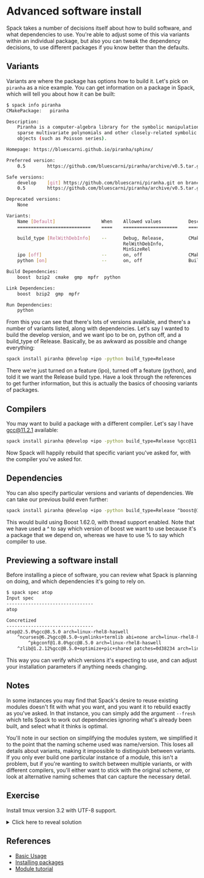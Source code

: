 # Advanced software install

Spack takes a number of decisions itself about how to build software, and what
dependencies to use.  You're able to adjust some of this via variants within an
individual package, but also you can tweak the dependency decisions, to use
different packages if you know better than the defaults.

## Variants

Variants are where the package has options how to build it.  Let's pick on
`piranha` as a nice example.  You can get information on a package in Spack,
which will tell you about how it can be built:

```bash
$ spack info piranha
CMakePackage:   piranha

Description:
    Piranha is a computer-algebra library for the symbolic manipulation of
    sparse multivariate polynomials and other closely-related symbolic
    objects (such as Poisson series).

Homepage: https://bluescarni.github.io/piranha/sphinx/

Preferred version:
    0.5        https://github.com/bluescarni/piranha/archive/v0.5.tar.gz

Safe versions:
    develop    [git] https://github.com/bluescarni/piranha.git on branch master
    0.5        https://github.com/bluescarni/piranha/archive/v0.5.tar.gz

Deprecated versions:
    None

Variants:
    Name [Default]                 When    Allowed values          Description
    ===========================    ====    ====================    ==================================

    build_type [RelWithDebInfo]    --      Debug, Release,         CMake build type
                                           RelWithDebInfo,
                                           MinSizeRel
    ipo [off]                      --      on, off                 CMake interprocedural optimization
    python [on]                    --      on, off                 Build the Python bindings

Build Dependencies:
    boost  bzip2  cmake  gmp  mpfr  python

Link Dependencies:
    boost  bzip2  gmp  mpfr

Run Dependencies:
    python
```

From this you can see that there's lots of versions available, and there's a
number of variants listed, along with dependencies.  Let's say I wanted to
build the develop version, and we want ipo to be on, python off, and a
build\_type of Release.  Basically, be as awkward as possible and change
everything:

```bash
spack install piranha @develop +ipo -python build_type=Release
```

There we're just turned on a feature (ipo), turned off a feature (python), and
told it we want the Release build type.  Have a look through the references to
get further information, but this is actually the basics of choosing variants
of packages.

## Compilers

You may want to build a package with a different compiler.  Let's say I have
gcc@11.2.1 available:

```bash
spack install piranha @develop +ipo -python build_type=Release %gcc@11.2.1
```

Now Spack will happily rebuild that specific variant you've asked for, with the
compiler you've asked for.

## Dependencies

You can also specify particular versions and variants of dependencies.  We can
take our previous build even further:

```bash
spack install piranha @develop +ipo -python build_type=Release ^boost@1.62.0+thread %gcc@11.2.1
```

This would build using Boost 1.62.0, with thread support enabled.  Note that we
have used a ^ to say which version of boost we want to use because it's a
package that we depend on, whereas we have to use % to say which compiler to
use.

## Previewing a software install

Before installing a piece of software, you can review what Spack is planning on
doing, and which dependencies it's going to rely on.

```bash
$ spack spec atop
Input spec
--------------------------------
atop

Concretized
--------------------------------
atop@2.5.0%gcc@8.5.0 arch=linux-rhel8-haswell
    ^ncurses@6.2%gcc@8.5.0~symlinks+termlib abi=none arch=linux-rhel8-haswell
        ^pkgconf@1.8.0%gcc@8.5.0 arch=linux-rhel8-haswell
    ^zlib@1.2.12%gcc@8.5.0+optimize+pic+shared patches=0d38234 arch=linux-rhel8-haswell
```

This way you can verify which versions it's expecting to use, and can adjust
your installation parameters if anything needs changing.

## Notes

In some instances you may find that Spack's desire to reuse existing modules
doesn't fit with what you want, and you want it to rebuild exactly as you've
asked.  In that instance, you can simply add the argument `--fresh` which tells
Spack to work out dependencies ignoring what's already been built, and select
what it thinks is optimal.

You'll note in our section on simplifying the modules system, we simplified it
to the point that the naming scheme used was name/version.  This loses all
details about variants, making it impossible to distinguish between variants.
If you only ever build one particular instance of a module, this isn't a
problem, but if you're wanting to switch between multiple variants, or with
different compilers, you'll either want to stick with the original scheme, or
look at alternative naming schemes that can capture the necessary detail.

## Exercise

Install tmux version 3.2 with UTF-8 support.

<details>
<summary>Click here to reveal solution</summary>

### Solution

First you need to look at the info for tmux, to find out what variants are
available.  Some of the output below has been truncated for brevity:

```bash
$ spack info tmux
AutotoolsPackage:   tmux

Homepage: https://tmux.github.io

Preferred version:
    3.2a      https://github.com/tmux/tmux/releases/download/3.2a/tmux-3.2a.tar.gz

Safe versions:
    master    [git] https://github.com/tmux/tmux.git on branch master
    3.2a      https://github.com/tmux/tmux/releases/download/3.2a/tmux-3.2a.tar.gz
    3.2       https://github.com/tmux/tmux/releases/download/3.2/tmux-3.2.tar.gz

Variants:
    Name [Default]    When    Allowed values    Description
    ==============    ====    ==============    ==============================================

    static [off]      --      on, off           Create a static build
    utf8proc [off]    --      on, off           Build with UTF-8 support from utf8proc library
```

You can see from this that there is indeed a version 3.2 available, and to add
UTF-8 support, you need to enable the utf8proc feature.  That then gives an
install command of:

```bash
spack install tmux@3.2+utf8proc
```

If you've installed this and want to verify it's worked:

```bash
$ module add tmux
$ tmux -V
tmux 3.2
$ spack find -v tmux
==> 1 installed package
-- linux-rhel8-haswell / gcc@8.5.0 ------------------------------
tmux@3.2~static+utf8proc
```

You can see from this that we're using the shiny new 3.2 version, and can
confirm that it was built with UTF-8 support included.

</details>

## References

- [Basic Usage](https://spack.readthedocs.io/en/latest/basic_usage.html)
- [Installing packages](https://spack-tutorial.readthedocs.io/en/latest/tutorial_basics.html#installing-packages)
- [Module tutorial](https://spack-tutorial.readthedocs.io/en/latest/tutorial_modules.html)
